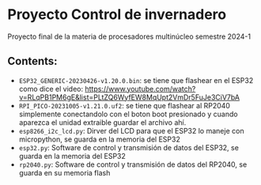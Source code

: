# Proyecto Control de invernadero
Proyecto final de la materia de procesadores multinúcleo semestre 2024-1
## Contents:
- `ESP32_GENERIC-20230426-v1.20.0.bin`: se tiene que flashear en el ESP32 como dice el video: https://www.youtube.com/watch?v=RLqPB1PM6gE&list=PLtZQ6WyfEW8MqUpt2VmDr5FuJe3CiV7bA
- `RPI_PICO-20231005-v1.21.0.uf2`: se tiene que flashear al RP2040 simplemente conectandolo con el boton boot presionado y cuando aparezca el unidad extraible guardar el archivo ahí.
- `esp8266_i2c_lcd.py`: Dirver del LCD para que el ESP32 lo maneje con micropython, se guarda en la memoria del ESP32
- `esp32.py`: Software de control y transmisión de datos del ESP32, se guarda en la memoria del ESP32
- `rp2040.py`: Software de control y transmisión de datos del RP2040, se guarda en su memoria flash
